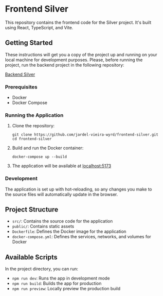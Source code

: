 # Frontend Silver

This repository contains the frontend code for the Silver project. It's built using React, TypeScript, and Vite.

## Getting Started

These instructions will get you a copy of the project up and running on your local machine for development purposes.
Please, before running the project, run the backend project in the following repository:

[Backend Silver](https://github.com/jardel-vieira-wyrd/backend-silver)

### Prerequisites

- Docker
- Docker Compose

### Running the Application

1. Clone the repository:
   ```
   git clone https://github.com/jardel-vieira-wyrd/frontend-silver.git
   cd frontend-silver
   ```

2. Build and run the Docker container:
   ```
   docker-compose up --build
   ```

3. The application will be available at [localhost:5173](http://localhost:5173)

### Development

The application is set up with hot-reloading, so any changes you make to the source files will automatically update in the browser.

## Project Structure

- `src/`: Contains the source code for the application
- `public/`: Contains static assets
- `Dockerfile`: Defines the Docker image for the application
- `docker-compose.yml`: Defines the services, networks, and volumes for Docker

## Available Scripts

In the project directory, you can run:

- `npm run dev`: Runs the app in development mode
- `npm run build`: Builds the app for production
- `npm run preview`: Locally preview the production build

